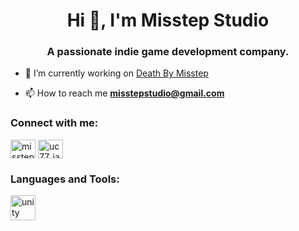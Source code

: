 <h1 align="center">Hi 👋, I'm Misstep Studio</h1>
<h3 align="center">A passionate indie game development company.</h3>

- 🔭 I’m currently working on [Death By Misstep](https://linktr.ee/misstepstudio)

- 📫 How to reach me **misstepstudio@gmail.com**

<h3 align="left">Connect with me:</h3>
<p align="left">
<a href="https://linkedin.com/in/misstep-studio" target="_blank"><img align="center" src="https://raw.githubusercontent.com/rahuldkjain/github-profile-readme-generator/master/src/images/icons/Social/linked-in-alt.svg" alt="misstep-studio" height="30" width="40" /></a>
<a href="https://www.youtube.com/channel/UC77_JaRQfYWrUxjhSiPAKfw" target="_blank"><img align="center" src="https://raw.githubusercontent.com/rahuldkjain/github-profile-readme-generator/master/src/images/icons/Social/youtube.svg" alt="uc77_jarqfywruxjhsipakfw" height="30" width="40" /></a>
</p>

<h3 align="left">Languages and Tools:</h3>
<p align="left"> <a href="https://unity.com/" target="_blank" rel="noreferrer"> <img src="https://www.vectorlogo.zone/logos/unity3d/unity3d-icon.svg" alt="unity" width="40" height="40"/> </a> </p>